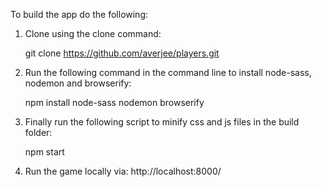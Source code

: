 To build the app do the following:

1. Clone using the clone command: 

   git clone https://github.com/averjee/players.git


2. Run the following command in the command line to install node-sass, nodemon and browserify:

   npm install node-sass nodemon browserify


3. Finally run the following script to minify css and js files in the build folder:

   npm start

4. Run the game locally via: http://localhost:8000/

